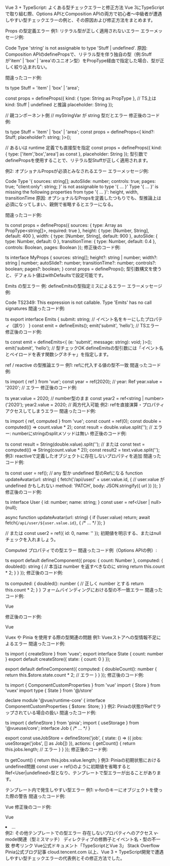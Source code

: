 Vue 3 + TypeScript: よくある型チェックエラーと修正方法
Vue 3にTypeScriptで取り組む際、Options APIとComposition APIの両方で初心者～中級者が遭遇しやすい型チェックエラーの例と、その原因および修正方法をまとめます。

Props の型定義エラー
例1: リテラル型が正しく適用されないエラー
エラーメッセージ例:

Code
Type 'string' is not assignable to type 'Stuff | undefined'.
原因: Composition APIのdefinePropsで、リテラル型を伴う独自の型（例:Stuffが'item' | 'box' | 'area'のユニオン型）をPropType経由で指定した場合、型が正しく絞り込まれない。

間違ったコード例:

ts
type Stuff = 'item' | 'box' | 'area';

const props = defineProps({
  kind: { type: String as PropType<Stuff> },  // TS上は kind: Stuff | undefined と推論
  placeholder: String
});

// 親コンポーネント側
<MyComponent kind={myStringVar} />  // myStringVar が string 型だとエラー
修正後のコード例:

ts
type Stuff = 'item' | 'box' | 'area';
const props = defineProps<{
  kind?: Stuff;
  placeholder?: string;
}>();

// あるいは runtime 定義でも直接型を指定
const props = defineProps({
  kind: { type: ['item','box','area'] as const },
  placeholder: String
});
型引数でdefinePropsを使用することで、リテラル型Stuffが正しく適用されます。

例2: オプショナルPropsが必須とみなされるエラー
エラーメッセージ例:

Code
Type '{ sources: string[]; autoSlide: number; controls: true; pages: true; "client:only": string; }'
is not assignable to type '{ ... }'
Type '{ ... }' is missing the following properties from type '{ ... }': height, width, transitionTime
原因: オプショナルなPropsを定義したつもりでも、型推論上は必須になってしまい、親側で省略するとエラーになる。

間違ったコード例:

ts
const props = defineProps({
  sources: { type: Array as PropType<string[]>, required: true },
  height: { type: [Number, String], default: 400 },
  width:  { type: [Number, String], default: 900 },
  autoSlide: { type: Number, default: 0 },
  transitionTime: { type: Number, default: 0.4 },
  controls: Boolean,
  pages: Boolean
});
修正後のコード例:

ts
interface MyProps {
  sources: string[];
  height?: string | number;
  width?: string | number;
  autoSlide?: number;
  transitionTime?: number;
  controls?: boolean;
  pages?: boolean;
}
const props = defineProps<MyProps>();
型引数構文を使うと、デフォルト値はwithDefaultsで設定可能です。

Emits の型エラー
例: defineEmitsの型指定ミスによるエラー
エラーメッセージ例:

Code
TS2349: This expression is not callable. Type 'Emits' has no call signatures
間違ったコード例:

ts
export interface Emits {
  submit: string;  // イベント名をキーにしたプロパティ（誤り）
}
const emit = defineEmits<Emits>();
emit('submit', 'hello');  // TSエラー
修正後のコード例:

ts
const emit = defineEmits<{
  (e: 'submit', message: string): void;
}>();
emit('submit', 'hello');  // 型チェックOK
defineEmitsの型引数には「イベント名とペイロードを表す関数シグネチャ」を指定します。

ref / reactive の型推論エラー
例1: refに代入する値の型不一致
間違ったコード例:

ts
import { ref } from 'vue';
const year = ref(2020);      // year: Ref<number>
year.value = '2020';         // エラー
修正後のコード例:

ts
year.value = 2020;           // number型のまま
const year2 = ref<string | number>('2020');
year2.value = 2020;          // 両方代入可能
例2: refを直接演算・プロパティアクセスしてしまうエラー
間違ったコード例:

ts
import { ref, computed } from 'vue';
const count = ref(0);
const double = computed(() => count.value * 2);
const result = double.value.split('');
// エラー: numberにstringのsplitメソッドは無い
修正後のコード例:

ts
const result = String(double.value).split('');
// または
const text = computed(() => String(count.value * 2));
const result2 = text.value.split('');
例3: reactiveで定義したオブジェクトに存在しないプロパティを追加
間違ったコード例:

ts
const user = ref();  // any 型か undefined 型のRefになる
function updateAvatar(url: string) {
  fetch('/api/user/' + user.value.id, {  // user.value が undefined かもしれない
    method: 'PATCH',
    body: JSON.stringify({ url })
  });
}
修正後のコード例:

ts
interface User { id: number; name: string; }
const user = ref<User | null>(null);

async function updateAvatar(url: string) {
  if (!user.value) return;
  await fetch(`/api/user/${user.value.id}`, { /* ... */ });
}

// または
const user2 = ref<User>({ id: 0, name: '' });
初期値を明示する、またはnullチェックを入れましょう。

Computed プロパティでの型エラー
間違ったコード例（Options APIの例）:

ts
export default defineComponent({
  props: { count: Number },
  computed: {
    doubled(): string {         // 本当は number を返すべきなのに string
      return this.count * 2;
    }
  }
});
修正後のコード例:

ts
computed: {
  doubled(): number {          // 正しく number とする
    return this.count * 2;
  }
}
フォームバインディングにおける型の不一致エラー
間違ったコード例:

Vue
<template>
  <InputText v-model="membership.id" />  <!-- membership.id は number 型 -->
</template>
<script setup lang="ts">
const { membership } = storeToRefs(useMembershipStore());
</script>
修正後のコード例:

Vue
<template>
  <InputNumber v-model="membership.id" />
  <InputText v-model="membershipIdString" />
</template>
<script setup lang="ts">
const { membership } = storeToRefs(useMembershipStore());
const membershipIdString = computed({
  get: () => membership.value.id?.toString() || '',
  set: val => { if (membership.value) membership.value.id = Number(val); }
});
</script>
Vuex や Pinia を使用する際の型関連の問題
例1: Vuexストアへの型情報不足によるエラー
間違ったコード例:

ts
import { createStore } from 'vuex';
export interface State { count: number }
export default createStore<State>({ 
  state: { count: 0 }
});

export default defineComponent({
  computed: {
    doubleCount(): number {
      return this.$store.state.count * 2; // エラー
    }
  }
});
修正後のコード例:

ts
import { ComponentCustomProperties } from 'vue'
import { Store } from 'vuex'
import type { State } from '@/store'

declare module '@vue/runtime-core' {
  interface ComponentCustomProperties {
    $store: Store<State>;
  }
}
例2: Piniaの状態がRefでラップされている場合の扱い
間違ったコード例:

ts
import { defineStore } from 'pinia';
import { useStorage } from '@vueuse/core';
interface Job { /* ... */ }

export const useJobStore = defineStore('job', {
  state: () => ({
    jobs: useStorage('jobs', [] as Job[])
  }),
  actions: {
    getCount() {
      return this.jobs.length; // エラー
    }
  }
});
修正後のコード例:

ts
getCount() {
  return this.jobs.value.length;
}
例3: Piniaの初期状態におけるundefined問題
const user = ref<User>()のように初期値を省略するとRef<User|undefined>型となり、テンプレートで型エラーが出ることがあります。

テンプレート内で発生しやすい型エラー
例1: v-forのキーにオブジェクトを使った際の警告
間違ったコード例:

Vue
<template>
  <ul>
    <li v-for="item in users" :key="item">
      {{ item.name }}
    </li>
  </ul>
</template>
修正後のコード例:

Vue
<li v-for="item in users" :key="item.id"> ... </li>
例2: その他テンプレートでの型エラー
存在しないプロパティへのアクセス
v-model関連（型ミスマッチ）
ディレクティブの修飾子とイベント名・型の不一致
参考リンク
Vue公式ドキュメント「TypeScriptとVue 3」
Stack Overflow
Pinia公式ブログ記事
cloud.tencent.com
以上、Vue 3 + TypeScript開発で遭遇しやすい型チェックエラーの代表例とその修正方法でした。